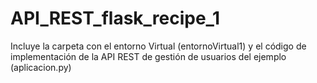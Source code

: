 # API_REST_flask_recipe_1
Incluye la carpeta con el entorno Virtual (entornoVirtual1) y el código de implementación de la API REST de gestión de usuarios del ejemplo (aplicacion.py)
